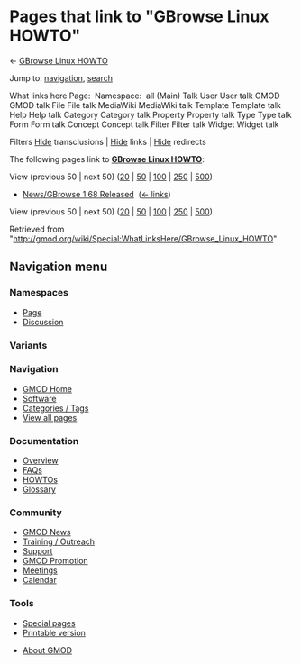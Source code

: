 <div id="mw-page-base" class="noprint">

</div>

<div id="mw-head-base" class="noprint">

</div>

<div id="content" class="mw-body" role="main">

<span id="top"></span>

<div id="mw-js-message" style="display:none;">

</div>



# <span dir="auto">Pages that link to "GBrowse Linux HOWTO"</span>

<div id="bodyContent">

<div id="contentSub">

←
<a href="/mediawiki/index.php?title=GBrowse_Linux_HOWTO&amp;redirect=no"
class="mw-redirect" title="GBrowse Linux HOWTO">GBrowse Linux HOWTO</a>

</div>

<div id="jump-to-nav" class="mw-jump">

Jump to: [navigation](#mw-navigation), [search](#p-search)

</div>

<div id="mw-content-text">

What links here Page:  Namespace:  all (Main) Talk User User talk GMOD
GMOD talk File File talk MediaWiki MediaWiki talk Template Template talk
Help Help talk Category Category talk Property Property talk Type Type
talk Form Form talk Concept Concept talk Filter Filter talk Widget
Widget talk

Filters
[Hide](/mediawiki/index.php?title=Special:WhatLinksHere/GBrowse_Linux_HOWTO&hidetrans=1 "Special:WhatLinksHere/GBrowse Linux HOWTO")
transclusions \|
[Hide](/mediawiki/index.php?title=Special:WhatLinksHere/GBrowse_Linux_HOWTO&hidelinks=1 "Special:WhatLinksHere/GBrowse Linux HOWTO")
links \|
[Hide](/mediawiki/index.php?title=Special:WhatLinksHere/GBrowse_Linux_HOWTO&hideredirs=1 "Special:WhatLinksHere/GBrowse Linux HOWTO")
redirects

The following pages link to
**<a href="/wiki/GBrowse_Linux_HOWTO" class="mw-redirect"
title="GBrowse Linux HOWTO">GBrowse Linux HOWTO</a>**:

View (previous 50 \| next 50)
([20](/mediawiki/index.php?title=Special:WhatLinksHere/GBrowse_Linux_HOWTO&limit=20 "Special:WhatLinksHere/GBrowse Linux HOWTO")
\|
[50](/mediawiki/index.php?title=Special:WhatLinksHere/GBrowse_Linux_HOWTO&limit=50 "Special:WhatLinksHere/GBrowse Linux HOWTO")
\|
[100](/mediawiki/index.php?title=Special:WhatLinksHere/GBrowse_Linux_HOWTO&limit=100 "Special:WhatLinksHere/GBrowse Linux HOWTO")
\|
[250](/mediawiki/index.php?title=Special:WhatLinksHere/GBrowse_Linux_HOWTO&limit=250 "Special:WhatLinksHere/GBrowse Linux HOWTO")
\|
[500](/mediawiki/index.php?title=Special:WhatLinksHere/GBrowse_Linux_HOWTO&limit=500 "Special:WhatLinksHere/GBrowse Linux HOWTO"))

- [News/GBrowse 1.68
  Released](/wiki/News/GBrowse_1.68_Released "News/GBrowse 1.68 Released")
  ‎ <span class="mw-whatlinkshere-tools">([←
  links](/mediawiki/index.php?title=Special:WhatLinksHere&target=News%2FGBrowse+1.68+Released "Special:WhatLinksHere"))</span>

View (previous 50 \| next 50)
([20](/mediawiki/index.php?title=Special:WhatLinksHere/GBrowse_Linux_HOWTO&limit=20 "Special:WhatLinksHere/GBrowse Linux HOWTO")
\|
[50](/mediawiki/index.php?title=Special:WhatLinksHere/GBrowse_Linux_HOWTO&limit=50 "Special:WhatLinksHere/GBrowse Linux HOWTO")
\|
[100](/mediawiki/index.php?title=Special:WhatLinksHere/GBrowse_Linux_HOWTO&limit=100 "Special:WhatLinksHere/GBrowse Linux HOWTO")
\|
[250](/mediawiki/index.php?title=Special:WhatLinksHere/GBrowse_Linux_HOWTO&limit=250 "Special:WhatLinksHere/GBrowse Linux HOWTO")
\|
[500](/mediawiki/index.php?title=Special:WhatLinksHere/GBrowse_Linux_HOWTO&limit=500 "Special:WhatLinksHere/GBrowse Linux HOWTO"))

</div>

<div class="printfooter">

Retrieved from
"<http://gmod.org/wiki/Special:WhatLinksHere/GBrowse_Linux_HOWTO>"

</div>

<div id="catlinks" class="catlinks catlinks-allhidden">

</div>

<div class="visualClear">

</div>

</div>

</div>

<div id="mw-navigation">

## Navigation menu

<div id="mw-head">



<div id="left-navigation">

<div id="p-namespaces" class="vectorTabs" role="navigation"
aria-labelledby="p-namespaces-label">

### Namespaces

- <span id="ca-nstab-main"><a href="/wiki/GBrowse_Linux_HOWTO" accesskey="c"
  title="View the content page [c]">Page</a></span>
- <span id="ca-talk"><a
  href="/mediawiki/index.php?title=Talk:GBrowse_Linux_HOWTO&amp;action=edit&amp;redlink=1"
  accesskey="t"
  title="Discussion about the content page [t]">Discussion</a></span>

</div>

<div id="p-variants" class="vectorMenu emptyPortlet" role="navigation"
aria-labelledby="p-variants-label">

### 

### Variants[](#)

<div class="menu">

</div>

</div>

</div>

<div id="right-navigation">





</div>



</div>

</div>

</div>

<div id="mw-panel">

<div id="p-logo" role="banner">

<a href="/wiki/Main_Page"
style="background-image: url(http://gmod.org/images/GMOD-cogs.png);"
title="Visit the main page"></a>

</div>

<div id="p-Navigation" class="portal" role="navigation"
aria-labelledby="p-Navigation-label">

### Navigation

<div class="body">

- <span id="n-GMOD-Home">[GMOD Home](/wiki/Main_Page)</span>
- <span id="n-Software">[Software](/wiki/GMOD_Components)</span>
- <span id="n-Categories-.2F-Tags">[Categories /
  Tags](/wiki/Categories)</span>
- <span id="n-View-all-pages">[View all
  pages](/wiki/Special:AllPages)</span>

</div>

</div>

<div id="p-Documentation" class="portal" role="navigation"
aria-labelledby="p-Documentation-label">

### Documentation

<div class="body">

- <span id="n-Overview">[Overview](/wiki/Overview)</span>
- <span id="n-FAQs">[FAQs](/wiki/Category:FAQ)</span>
- <span id="n-HOWTOs">[HOWTOs](/wiki/Category:HOWTO)</span>
- <span id="n-Glossary">[Glossary](/wiki/Glossary)</span>

</div>

</div>

<div id="p-Community" class="portal" role="navigation"
aria-labelledby="p-Community-label">

### Community

<div class="body">

- <span id="n-GMOD-News">[GMOD News](/wiki/GMOD_News)</span>
- <span id="n-Training-.2F-Outreach">[Training /
  Outreach](/wiki/Training_and_Outreach)</span>
- <span id="n-Support">[Support](/wiki/Support)</span>
- <span id="n-GMOD-Promotion">[GMOD
  Promotion](/wiki/GMOD_Promotion)</span>
- <span id="n-Meetings">[Meetings](/wiki/Meetings)</span>
- <span id="n-Calendar">[Calendar](/wiki/Calendar)</span>

</div>

</div>

<div id="p-tb" class="portal" role="navigation"
aria-labelledby="p-tb-label">

### Tools

<div class="body">

- <span id="t-specialpages"><a href="/wiki/Special:SpecialPages" accesskey="q"
  title="A list of all special pages [q]">Special pages</a></span>
- <span id="t-print"><a
  href="/mediawiki/index.php?title=Special:WhatLinksHere/GBrowse_Linux_HOWTO&amp;printable=yes"
  rel="alternate" accesskey="p"
  title="Printable version of this page [p]">Printable version</a></span>

</div>

</div>

</div>

</div>

<div id="footer" role="contentinfo">

- <span id="footer-places-about">[About
  GMOD](/wiki/GMOD:About "GMOD:About")</span>

<!-- -->






</div>
